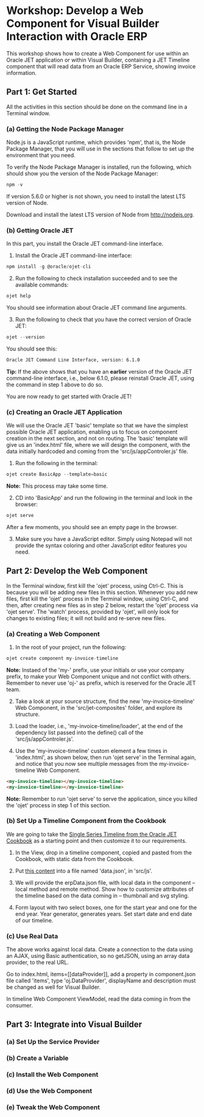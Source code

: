 # Workshop: Develop a Web Component for Visual Builder Interaction with Oracle ERP
This workshop shows how to create a Web Component for 
use within an Oracle JET application or within Visual Builder, containing a JET Timeline component 
that will read data from an Oracle ERP Service, showing invoice information.

## Part 1: Get Started

All the activities in this section should be done on the command line in a Terminal window.

### (a) Getting the Node Package Manager

Node.js is a JavaScript runtime, which provides 'npm', that is, the Node Package Manager, that you will use in the sections that follow to set up the environment that you need.

To verify the Node Package Manager is installed, run the following, which should show you the version of the Node Package Manager:
```js #button { border: none; }   
npm -v
```

If version 5.6.0 or higher is not shown, you need to install the latest LTS version of Node.

Download and install the latest LTS version of Node from http://nodejs.org.

### (b) Getting Oracle JET

In this part, you install the Oracle JET command-line interface.

1. Install the Oracle JET command-line interface:

```js #button { border: none; }
npm install -g @oracle/ojet-cli
```

2. Run the following to check installation succeeded and to see the available commands:

```js #button { border: none; }
ojet help
```

You should see information about Oracle JET command line arguments.

3. Run the following to check that you have the correct version of Oracle JET:

```js #button { border: none; }
ojet --version
```

You should see this:

```html #button { border: none; }
Oracle JET Command Line Interface, version: 6.1.0
```

**Tip:** If the above shows that you have an **earlier** version of the Oracle JET command-line interface, i.e., below 6.1.0, please reinstall Oracle JET, using the command in step 1 above to do so.

You are now ready to get started with Oracle JET!

### (c) Creating an Oracle JET Application

We will use the Oracle JET 'basic' template so that we have the simplest possible Oracle JET application, enabling us to focus on component creation in the next section, and not on routing. The 'basic' template will give us an 'index.html' file, where we will design the component, with the data initially hardcoded and coming from the 'src/js/appControler.js' file.

1. Run the following in the terminal:

```js #button { border: none; }
ojet create BasicApp --template=basic
```
**Note:** This process may take some time.

2. CD into 'BasicApp' and run the following in the terminal and look in the browser:

```js #button { border: none; }
ojet serve
```

After a few moments, you should see an empty page in the browser.

3. Make sure you have a JavaScript editor. Simply using Notepad will not provide the syntax coloring and other JavaScript editor features you need. 

## Part 2: Develop the Web Component

In the Terminal window, first kill the 'ojet' process, using Ctrl-C. This is because you will be adding new files in this section. Whenever you add new files, first kill the 'ojet' process in the Terminal window, using Ctrl-C, and then, after creating new files as in step 2 below, restart the 'ojet' process via 'ojet serve'. The 'watch' process, provided by 'ojet', will only look for changes to existing files; it will not build and re-serve new files.

### (a) Creating a Web Component

1. In the root of your project, run the following:

```js #button { border: none; }
ojet create component my-invoice-timeline
```

**Note:** Instaed of the 'my-' prefix, use your initials or use your company prefix, to make your Web Component unique and not conflict with others. Remember to never use 'oj-' as prefix, which is reserved for the Oracle JET team.

2. Take a look at your source structure, find the new 'my-invoice-timeline' Web Component, in the 'src/jet-composites' folder, and explore its structure.

3. Load the loader, i.e., 'my-invoice-timeline/loader', at the end of the dependency list passed into the define() call of the 'src/js/appControler.js'.

4. Use the 'my-invoice-timeline' custom element a few times in 'index.html', as shown below, then run 'ojet serve' in the Terminal again, and notice that you now see multiple messages from the my-invoice-timeline Web Component.

```html #button { border: none; }
<my-invoice-timeline></my-invoice-timeline>
<my-invoice-timeline></my-invoice-timeline>
```
**Note:** Remember to run 'ojet serve' to serve the application, since you killed the 'ojet' process in step 1 of this section.

### (b) Set Up a Timeline Component from the Cookbook

We are going to take the [Single Series Timeline from the Oracle JET Cookbook](https://www.oracle.com/webfolder/technetwork/jet/jetCookbook.html?component=timeline&demo=basicTimeline) as a starting point and then customize it to our requirements.

1. In the View, drop in a timeline component, copied and pasted from the Cookbook, with static data from the Cookbook. 

2. Put [this content](https://www.oracle.com/webfolder/technetwork/jet/cookbook/dataVisualizations/timeline/basicTimeline/seriesOneData.json
) into a file named 'data.json', in 'src/js'.

3. We will provide the erpData.json file, with local data in the component – local method and remote method. Show how to customize attributes of the timeline based on the data coming in – thumbnail and svg styling.

4. Form layout with two select boxes, one for the start year and one for the end year. Year generator, generates years. Set start date and end date of our timeline.

### (c) Use Real Data

The above works against local data. Create a connection to the data using an AJAX, using Basic authentication, so no getJSON, using an array data provider, to the real URL.

Go to index.html, items=[[dataProvider]], add a property in component.json file called 'items', type 'oj.DataProvider', displayName and description must be changed as well for Visual Builder.

In timeline Web Component ViewModel, read the data coming in from the consumer.

## Part 3: Integrate into Visual Builder

### (a) Set Up the Service Provider

### (b) Create a Variable

### (c) Install the Web Component

### (d) Use the Web Component

### (e) Tweak the Web Component

